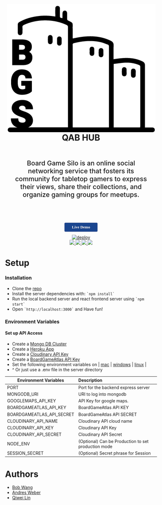 <div align=center>
    <h1 align=center>
        <img align=center
            src="https://github.com/QAB-LABS/QAB-HUB/blob/master/client/public/images/board-game-silo-logo.png?raw=true"
            alt="QAB-HUB logo">
        <br>
        QAB HUB
        <br>
    </h1>
    <p style="font-size: 1.35rem; font-weight: 500; padding: 2rem; text-align: center">Board Game Silo is an online social networking service that fosters its community for tabletop gamers to express their views, share their collections, and organize gaming groups for meetups.</p>
    <br>
    <a href="http://bgs.andresmweber.com" target="_blank">
    <button style="	box-shadow: 0px 0px 0px 0px #9fb4f2;
	background-color:#1a458f;
	border-radius:3px;
	border:1px solid #4e6096;
	display:inline-block;
	cursor:pointer;
	color:#ffffff;
	font-family:Trebuchet MS;
	font-size:13px;
	font-weight:bold;
	padding:6px 24px;
	text-decoration:none;
    margin: 10px;
	text-shadow:0px 1px 0px #283966;">
    Live Demo
    </button>
    </a>
    <br>
    <a align=center href="https://heroku.com/deploy?template=https://github.com/QAB-LABS/QAB-HUB/">
        <img alt="deploy" src="https://www.herokucdn.com/deploy/button.png">
    </a>
    <br>
    <a align=center href="https://codeclimate.com/github/QAB-LABS/QAB-HUB/maintainability">
        <img src="https://api.codeclimate.com/v1/badges/c47607ce54e6f401a1de/maintainability" />
    </a>
    <a align=center href="https://www.gnu.org/licenses/gpl-3.0">
        <img src="https://img.shields.io/badge/License-GPLv3-blue.svg" />
    </a>
    <a align=center href="https://dev.azure.com/QAB-LABS/BoardGameSiloAPI/_release?_a=releases&view=mine&definitionId=3">
        <img src="https://dev.azure.com/QAB-LABS/BoardGameSiloAPI/_apis/build/status/boardgamesiloapilinux%20-%20CI?branchName=master" />
    </a>
    <a align=center href="https://dev.azure.com/QAB-LABS/BoardGameSiloAPI/_release?_a=releases&view=mine&definitionId=4">
        <img src="https://dev.azure.com/QAB-LABS/BoardGameSiloAPI/_apis/build/status/boardgamesilo-dev%20-%20CI?branchName=dev" />
    </a>
</div>

# Setup

### Installation

- Clone the [repo]('https://github.com/QAB-LABS/QAB-HUB/tree/dev')
- Install the server dependencies with: `` `npm install` ``
- Run the local backend server and react frontend server using `` `npm start` ``
- Open `` `http://localhost:3000` `` and Have fun!

### Environment Variables

#### Set up API Access

- Create a [Mongo DB Cluster](https://cloud.mongodb.com/)
- Create a [Heroku App]('https://heroku.com')
- Create a [Cloudinary API Key](https://cloudinary.com/?utm_source=google&utm_medium=cpc&utm_campaign=brand&utm_content=300704534040&utm_term=cloudinary&gclid=Cj0KCQjw_absBRD1ARIsAO4_D3tfpMaU3ai8tA7FoE0DdxrbsK5xSMaShens1Tn-QYQD7z9-d2mgc_kaApegEALw_wcB)
- Create a [BoardGameAtlas API Key](https://www.boardgameatlas.com)
- Set the following environment variables on | [mac](https://stackoverflow.com/questions/7501678/set-environment-variables-on-mac-os-x-lion) | [windows](https://superuser.com/questions/1334129/setting-an-environment-variable-in-windows-10-gpodder) | [linux](https://stackoverflow.com/questions/45502996/how-to-set-environment-variable-in-linux-permanently) |
- ^ Or just use a .env file in the server directory

| Environment Variables     | Description                                         |
| ------------------------- | :-------------------------------------------------- |
| PORT                      | Port for the backend express server                 |
| MONGODB_URI               | URI to log into mongodb                             |
| GOOGLEMAPS_API_KEY        | API Key for google maps.                            |
| BOARDGAMEATLAS_API_KEY    | BoardGameAtlas API KEY                              |
| BOARDGAMEATLAS_API_SECRET | BoardGameAtlas API SECRET                           |
| CLOUDINARY_API_NAME       | Cloudinary API cloud name                           |
| CLOUDINARY_API_KEY        | Cloudinary API Key                                  |
| CLOUDINARY_API_SECRET     | Cloudinary API Secret                               |
| NODE_ENV                  | (Optional) Can be Production to set production mode |
| SESSION_SECRET            | (Optional) Secret phrase for Session                |

# Authors

- [Bob Wang](https://github.com/bobbypwang)
- [Andres Weber](https://github.com/AndresMWeber)
- [Qiwei Lin](https://github.com/kiwi-x-kiwi)
